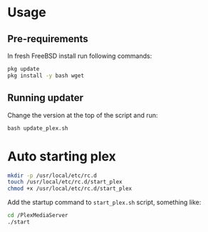 # Usage

## Pre-requirements

In fresh FreeBSD install run following commands:

```bash
pkg update
pkg install -y bash wget
```

## Running updater
Change the version at the top of the script and run:

`bash update_plex.sh`

# Auto starting plex

```bash
mkdir -p /usr/local/etc/rc.d
touch /usr/local/etc/rc.d/start_plex
chmod +x /usr/local/etc/rc.d/start_plex
```
 
Add the startup command to `start_plex.sh` script, something like:
```bash
cd /PlexMediaServer
./start
```